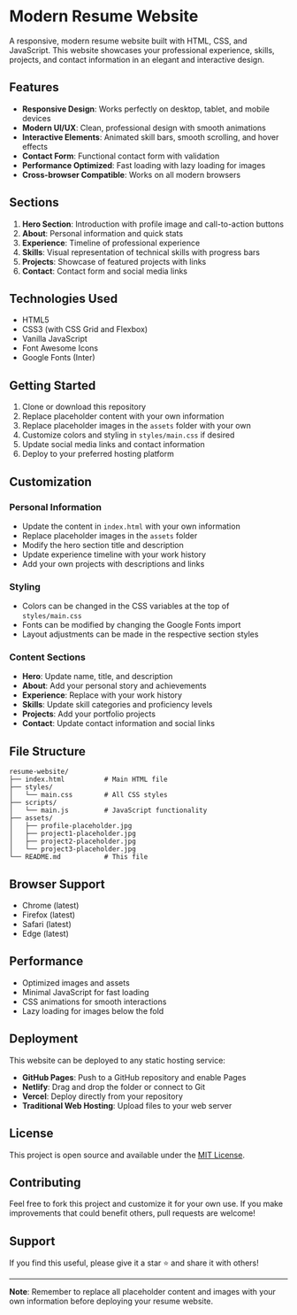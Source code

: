 # Modern Resume Website

A responsive, modern resume website built with HTML, CSS, and JavaScript. This website showcases your professional experience, skills, projects, and contact information in an elegant and interactive design.

## Features

- **Responsive Design**: Works perfectly on desktop, tablet, and mobile devices
- **Modern UI/UX**: Clean, professional design with smooth animations
- **Interactive Elements**: Animated skill bars, smooth scrolling, and hover effects
- **Contact Form**: Functional contact form with validation
- **Performance Optimized**: Fast loading with lazy loading for images
- **Cross-browser Compatible**: Works on all modern browsers

## Sections

1. **Hero Section**: Introduction with profile image and call-to-action buttons
2. **About**: Personal information and quick stats
3. **Experience**: Timeline of professional experience
4. **Skills**: Visual representation of technical skills with progress bars
5. **Projects**: Showcase of featured projects with links
6. **Contact**: Contact form and social media links

## Technologies Used

- HTML5
- CSS3 (with CSS Grid and Flexbox)
- Vanilla JavaScript
- Font Awesome Icons
- Google Fonts (Inter)

## Getting Started

1. Clone or download this repository
2. Replace placeholder content with your own information
3. Replace placeholder images in the `assets` folder with your own
4. Customize colors and styling in `styles/main.css` if desired
5. Update social media links and contact information
6. Deploy to your preferred hosting platform

## Customization

### Personal Information

- Update the content in `index.html` with your own information
- Replace placeholder images in the `assets` folder
- Modify the hero section title and description
- Update experience timeline with your work history
- Add your own projects with descriptions and links

### Styling

- Colors can be changed in the CSS variables at the top of `styles/main.css`
- Fonts can be modified by changing the Google Fonts import
- Layout adjustments can be made in the respective section styles

### Content Sections

- **Hero**: Update name, title, and description
- **About**: Add your personal story and achievements
- **Experience**: Replace with your work history
- **Skills**: Update skill categories and proficiency levels
- **Projects**: Add your portfolio projects
- **Contact**: Update contact information and social links

## File Structure

```
resume-website/
├── index.html          # Main HTML file
├── styles/
│   └── main.css        # All CSS styles
├── scripts/
│   └── main.js         # JavaScript functionality
├── assets/
│   ├── profile-placeholder.jpg
│   ├── project1-placeholder.jpg
│   ├── project2-placeholder.jpg
│   └── project3-placeholder.jpg
└── README.md           # This file
```

## Browser Support

- Chrome (latest)
- Firefox (latest)
- Safari (latest)
- Edge (latest)

## Performance

- Optimized images and assets
- Minimal JavaScript for fast loading
- CSS animations for smooth interactions
- Lazy loading for images below the fold

## Deployment

This website can be deployed to any static hosting service:

- **GitHub Pages**: Push to a GitHub repository and enable Pages
- **Netlify**: Drag and drop the folder or connect to Git
- **Vercel**: Deploy directly from your repository
- **Traditional Web Hosting**: Upload files to your web server

## License

This project is open source and available under the [MIT License](LICENSE).

## Contributing

Feel free to fork this project and customize it for your own use. If you make improvements that could benefit others, pull requests are welcome!

## Support

If you find this useful, please give it a star ⭐ and share it with others!

---

**Note**: Remember to replace all placeholder content and images with your own information before deploying your resume website.
